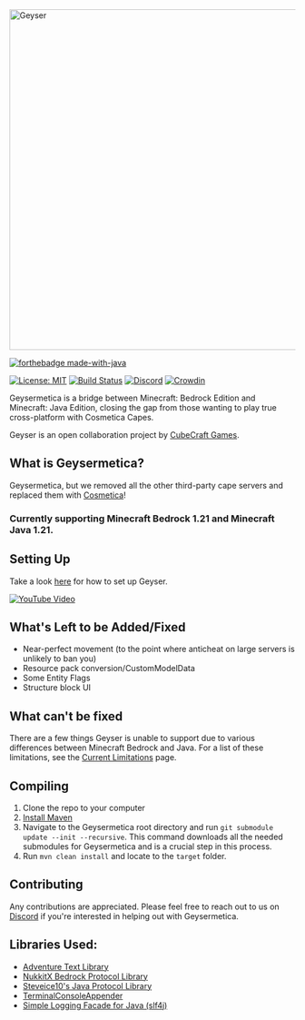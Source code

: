 <img src="https://Geyser.org/img/Geyser-1760-860.png" alt="Geyser" width="600"/>

[![forthebadge made-with-java](https://forthebadge.com/images/badges/made-with-java.svg)](https://java.com/)

[![License: MIT](https://img.shields.io/badge/license-MIT-blue.svg)](LICENSE)
[![Build Status](https://ci.opencollab.dev/job/Geysermetica/job/master/badge/icon)](https://ci.opencollab.dev/job/GeysermeticaMC/job/Geysermetica/job/master/)
[![Discord](https://img.shields.io/discord/613163671870242838.svg?color=%237289da&label=discord)](https://discord.gg/aQh5SJEUBm)
[![Crowdin](https://badges.crowdin.net/Geyser/localized.svg)](https://translate.Geysermc.org/)

Geysermetica is a bridge between Minecraft: Bedrock Edition and Minecraft: Java Edition, closing the gap from those wanting to play true cross-platform with Cosmetica Capes.

Geyser is an open collaboration project by [CubeCraft Games](https://cubecraft.net).

## What is Geysermetica?
Geysermetica, but we removed all the other third-party cape servers and replaced them with [Cosmetica](https://cosmetica.cc)!

### Currently supporting Minecraft Bedrock 1.21 and Minecraft Java 1.21.

## Setting Up
Take a look [here](https://github.com/GeyserMC/Geyser/wiki/Setup) for how to set up Geyser.

[![YouTube Video](https://img.youtube.com/vi/U7dZZ8w7Gi4/0.jpg)](https://www.youtube.com/watch?v=U7dZZ8w7Gi4)

## What's Left to be Added/Fixed
- Near-perfect movement (to the point where anticheat on large servers is unlikely to ban you)
- Resource pack conversion/CustomModelData
- Some Entity Flags
- Structure block UI

## What can't be fixed
There are a few things Geyser is unable to support due to various differences between Minecraft Bedrock and Java. For a list of these limitations, see the [Current Limitations](https://github.com/GeyserMC/Geyser/wiki/Current-Limitations) page.

## Compiling
1. Clone the repo to your computer
2. [Install Maven](https://maven.apache.org/install.html)
3. Navigate to the Geysermetica root directory and run `git submodule update --init --recursive`. This command downloads all the needed submodules for Geysermetica and is a crucial step in this process.
4. Run `mvn clean install` and locate to the `target` folder.

## Contributing
Any contributions are appreciated. Please feel free to reach out to us on [Discord](https://discord.gg/aQh5SJEUBm) if
you're interested in helping out with Geysermetica.

## Libraries Used:
- [Adventure Text Library](https://github.com/KyoriPowered/adventure)
- [NukkitX Bedrock Protocol Library](https://github.com/NukkitX/Protocol)
- [Steveice10's Java Protocol Library](https://github.com/Steveice10/MCProtocolLib)
- [TerminalConsoleAppender](https://github.com/Minecrell/TerminalConsoleAppender)
- [Simple Logging Facade for Java (slf4j)](https://github.com/qos-ch/slf4j)
